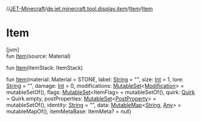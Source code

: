 //[JET-Minecraft](../../../index.md)/[de.jet.minecraft.tool.display.item](../index.md)/[Item](index.md)/[Item](-item.md)

# Item

[jvm]\
fun [Item](-item.md)(source: Material)

fun [Item](-item.md)(itemStack: ItemStack)

fun [Item](-item.md)(material: Material = STONE, label: [String](https://kotlinlang.org/api/latest/jvm/stdlib/kotlin/-string/index.html) = "", size: [Int](https://kotlinlang.org/api/latest/jvm/stdlib/kotlin/-int/index.html) = 1, lore: [String](https://kotlinlang.org/api/latest/jvm/stdlib/kotlin/-string/index.html) = "", damage: [Int](https://kotlinlang.org/api/latest/jvm/stdlib/kotlin/-int/index.html) = 0, modifications: [MutableSet](https://kotlinlang.org/api/latest/jvm/stdlib/kotlin.collections/-mutable-set/index.html)&lt;[Modification](../-modification/index.md)&gt; = mutableSetOf(), flags: [MutableSet](https://kotlinlang.org/api/latest/jvm/stdlib/kotlin.collections/-mutable-set/index.html)&lt;ItemFlag&gt; = mutableSetOf(), quirk: [Quirk](../../de.jet.minecraft.tool.display.item.quirk/-quirk/index.md) = Quirk.empty, postProperties: [MutableSet](https://kotlinlang.org/api/latest/jvm/stdlib/kotlin.collections/-mutable-set/index.html)&lt;[PostProperty](../-post-property/index.md)&gt; = mutableSetOf(), identity: [String](https://kotlinlang.org/api/latest/jvm/stdlib/kotlin/-string/index.html) = "", data: [MutableMap](https://kotlinlang.org/api/latest/jvm/stdlib/kotlin.collections/-mutable-map/index.html)&lt;[String](https://kotlinlang.org/api/latest/jvm/stdlib/kotlin/-string/index.html), [Any](https://kotlinlang.org/api/latest/jvm/stdlib/kotlin/-any/index.html)&gt; = mutableMapOf(), itemMetaBase: ItemMeta? = null)
